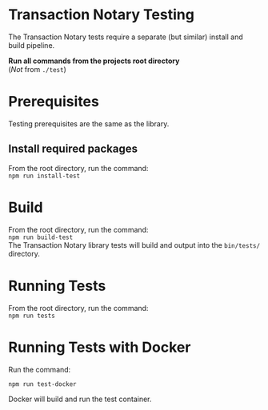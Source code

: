 # Transaction Notary Testing
The Transaction Notary tests require a separate (but similar) install and build pipeline.

**Run all commands from the projects root directory**  
(*Not* from `./test`)

# Prerequisites 
Testing prerequisites are the same as the library.

## Install required packages
From the root directory, run the command:  
`npm run install-test`

# Build
From the root directory, run the command:  
`npm run build-test`  
The Transaction Notary library tests will build and output into the `bin/tests/` directory.

# Running Tests
From the root directory, run the command:  
`npm run tests`

# Running Tests with Docker
Run the command:
```
npm run test-docker
```
Docker will build and run the test container.